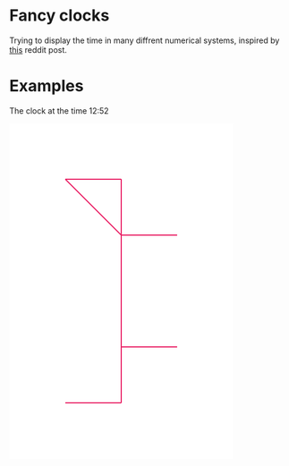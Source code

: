 # Fancy clocks

Trying to display the time in many diffrent numerical systems, inspired by
[this](https://www.reddit.com/r/Damnthatsinteresting/comments/ybf6k0/damn/)
reddit post.

# Examples

The clock at the time 12:52

![Pimmel](examples/cistercian_1252.svg)
